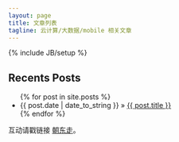 ```yaml
---
layout: page
title: 文章列表
tagline: 云计算/大数据/mobile 相关文章
---
```

{% include JB/setup %}



## Recents Posts

<ul class="posts">
  {% for post in site.posts %}
    <li><span>{{ post.date | date_to_string }}</span> &raquo; <a href="{{ BASE_PATH }}{{ post.url }}">{{ post.title }}</a></li>
  {% endfor %}
</ul>

互动请戳链接 <a href="http://www.weibo.com/totheeast">朝东走</a>。


